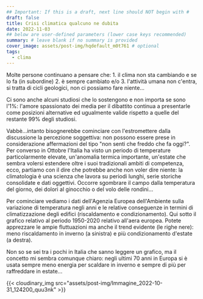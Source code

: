 ```yaml
---
## Important: If this is a draft, next line should NOT begin with #
draft: false
title: Crisi climatica qualcuno ne dubita
date: 2022-11-03
## below are user-defined parameters (lower case keys recommended)
summary: # leave blank if no summary is provided
cover_image: assets/post-img/hqdefault_m0t761 # optional
tags:
  - clima
---
```



Molte persone continuano a pensare che: 1. il clima non sta cambiando e
se lo fa (in subordine) 2. è sempre cambiato e/o 3. l\'attività umana
non c\'entra, si tratta di cicli geologici, non ci possiamo fare
niente...

<!--more-->

Ci sono anche alcuni studiosi che lo sostengono e non importa
se sono l'1%: l\'amore spassionato dei media per il dibattito continua a
presentarle come posizioni alternative ed ugualmente valide rispetto a
quelle del restante 99% degli studiosi.

Vabbè...intanto bisognerebbe cominciare con l'estromettere dalla
discussione la percezione soggettiva: non possono essere prese in
considerazione affermazioni del tipo \"non senti che freddo che fa
oggi?\". Per converso in Ottobre l'Italia ha visto un periodo di
temperature particolarmente elevate, un'anomalia termica importante,
un'estate che sembra volersi estendere oltre i suoi tradizionali ambiti
di competenza, ecco, partiamo con il dire che potrebbe anche non voler
dire niente: la climatologia è una scienza che lavora su periodi lunghi,
serie storiche consolidate e dati oggettivi. Occorre sgombrare il campo
dalla temperatura del giorno, dei dolori al ginocchio o del volo delle
rondini...

Per cominciare vediamo i dati dell\'Agenzia Europea dell\'Ambiente sulla
variazione di temperatura negli anni e le relative conseguenze in
termini di climatizzazione degli edifici (riscaldamento e
condizionamento). Qui sotto il grafico relativo al periodo 1950-2020
relativo all\'aera europea. Potete apprezzare le ampie fluttuazioni ma
anche il trend evidente (le righe nere): meno riscaldamento in inverno
(a sinistra) e più condizionamento d\'estate (a destra).

Non so se sei tra i pochi in Italia che sanno leggere un grafico, ma il
concetto mi sembra comunque chiaro: negli ultimi 70 anni in Europa si è
usata sempre meno energia per scaldare in inverno e sempre di più per
raffreddare in estate...

{{< cloudinary_img src="assets/post-img/Immagine_2022-10-31_124200_quu3nk" >}}

<!--
  created 2022-11-03 20:28:11.782839 +0100 CET m=+0.032878042
-->